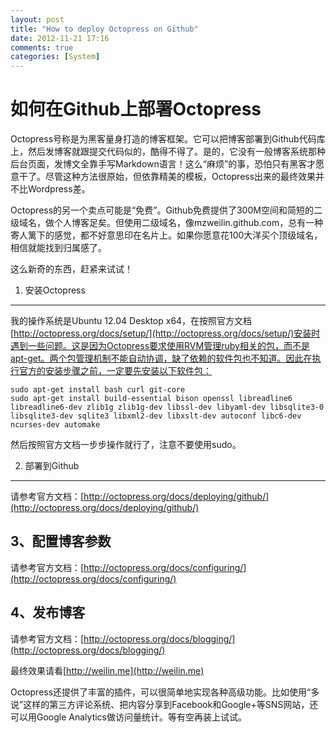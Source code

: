 ```yaml
---
layout: post
title: "How to deploy Octopress on Github"
date: 2012-11-21 17:16
comments: true
categories: [System]
---
```


如何在Github上部署Octopress
========================

Octopress号称是为黑客量身打造的博客框架。它可以把博客部署到Github代码库上，然后发博客就跟提交代码似的，酷得不得了。是的，它没有一般博客系统那种后台页面，发博文全靠手写Markdown语言！这么“麻烦”的事，恐怕只有黑客才愿意干了。尽管这种方法很原始，但依靠精美的模板，Octopress出来的最终效果并不比Wordpress差。

Octopress的另一个卖点可能是“免费”。Github免费提供了300M空间和简短的二级域名，做个人博客足矣。但使用二级域名，像mzweilin.github.com，总有一种寄人篱下的感觉，都不好意思印在名片上。如果你愿意花100大洋买个顶级域名，相信就能找到归属感了。

这么新奇的东西，赶紧来试试！
<!-- more -->
1. 安装Octopress
---------------

我的操作系统是Ubuntu 12.04 Desktop x64，在按照官方文档[http://octopress.org/docs/setup/](http://octopress.org/docs/setup/)安装时遇到一些问题。这是因为Octopress要求使用RVM管理ruby相关的包，而不是apt-get。两个包管理机制不能自动协调，缺了依赖的软件包也不知道。因此在执行官方的安装步骤之前，一定要先安装以下软件包：

    sudo apt-get install bash curl git-core
    sudo apt-get install build-essential bison openssl libreadline6 libreadline6-dev zlib1g zlib1g-dev libssl-dev libyaml-dev libsqlite3-0 libsqlite3-dev sqlite3 libxml2-dev libxslt-dev autoconf libc6-dev ncurses-dev automake


然后按照官方文档一步步操作就行了，注意不要使用sudo。

2. 部署到Github
--------------
请参考官方文档：[http://octopress.org/docs/deploying/github/](http://octopress.org/docs/deploying/github/)

3、配置博客参数
------------
请参考官方文档：[http://octopress.org/docs/configuring/](http://octopress.org/docs/configuring/)

4、发布博客
----------
请参考官方文档：[http://octopress.org/docs/blogging/](http://octopress.org/docs/blogging/)

最终效果请看[http://weilin.me](http://weilin.me)

Octopress还提供了丰富的插件，可以很简单地实现各种高级功能。比如使用“多说”这样的第三方评论系统、把内容分享到Facebook和Google+等SNS网站，还可以用Google Analytics做访问量统计。等有空再装上试试。
